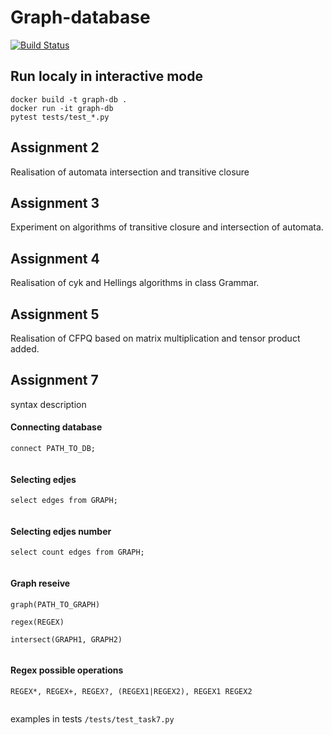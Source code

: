 # Graph-database

[![Build Status](https://travis-ci.org/artemlunev2000/Graph-database.svg?branch=task01)](https://travis-ci.org/artemlunev2000/Graph-database)

## Run localy in interactive mode

```
docker build -t graph-db .
docker run -it graph-db
pytest tests/test_*.py

```
## Assignment 2
Realisation of automata intersection and transitive closure

## Assignment 3
Experiment on algorithms of transitive closure and intersection of automata.

## Assignment 4
Realisation of cyk and Hellings algorithms in class Grammar.

## Assignment 5
Realisation of CFPQ based on matrix multiplication and tensor product added.

## Assignment 7
syntax description

#### Connecting database
```
connect PATH_TO_DB;
    
```

#### Selecting edjes
```
select edges from GRAPH;
    
```

#### Selecting edjes number
```
select count edges from GRAPH;
    
```

#### Graph reseive
```
graph(PATH_TO_GRAPH)

regex(REGEX)

intersect(GRAPH1, GRAPH2)
    
```

#### Regex possible operations
```
REGEX*, REGEX+, REGEX?, (REGEX1|REGEX2), REGEX1 REGEX2
    
```

examples in tests `/tests/test_task7.py`



